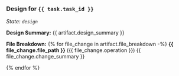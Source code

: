 ### Design for `{{ task.task_id }}`
*State: `design`*

**Design Summary:**
{{ artifact.design_summary }}

**File Breakdown:**
{% for file_change in artifact.file_breakdown -%}
**{{ file_change.file_path }}** ({{ file_change.operation }})
{{ file_change.change_summary }}

{% endfor %}